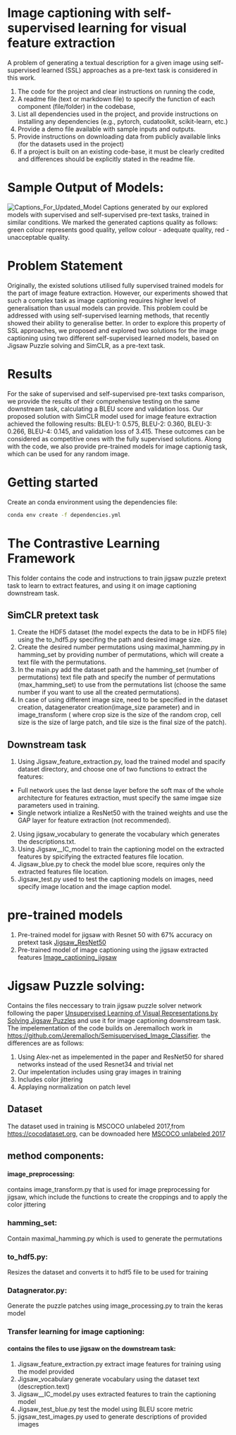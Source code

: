 # Image captioning with self-supervised learning for visual feature extraction
A problem of generating a textual description for a given image using self-supervised learned (SSL) approaches as a pre-text task is considered in this work.

1. The code for the project and clear instructions on running the code, 
2. A readme file (text or markdown file) to specify the function of each component (file/folder) in the codebase, 
3. List all dependencies used in the project, and provide instructions on installing any dependencies (e.g., pytorch, cudatoolkit, scikit-learn, etc.) 
4. Provide a demo file available with sample inputs and outputs.
5. Provide instructions on downloading data from publicly available links (for the datasets used in the project)
6. If a project is built on an existing code-base, it must be clearly credited and differences should be explicitly stated in the readme file. 


# Sample Output of Models:
![Captions_For_Updated_Model](https://user-images.githubusercontent.com/45034431/117573575-aeb68d80-b0e9-11eb-9991-4414f0ba6307.JPG)
Captions generated by our explored models with supervised and self-supervised pre-text tasks, trained in similar conditions. We marked the generated captions quality as follows: green colour represents good quality, yellow colour - adequate quality, red - unacceptable quality.

# Problem Statement
Originally, the existed solutions utilised fully supervised trained models for the part of image feature extraction. However, our experiments showed that such a complex task as image captioning requires higher level of generalisation than usual models can provide. This problem could be addressed with using self-supervised learning methods, that recently showed their ability to generalise better.
In order to explore this property of SSL approaches, we proposed and explored two solutions for the image captioning using two different self-supervised learned models, based on Jigsaw Puzzle solving and SimCLR, as a pre-text task.

# Results
For the sake of supervised and self-supervised pre-text tasks comparison, we provide the results of their comprehensive testing on the same downstream task, calculating a BLEU score and validation loss. Our proposed solution with SimCLR model used for image feature extraction achieved the following results: BLEU-1: 0.575, BLEU-2: 0.360, BLEU-3: 0.266, BLEU-4: 0.145, and validation loss of 3.415. These outcomes can be considered as competitive ones with the fully supervised solutions.
Along with the code, we also provide pre-trained models for image captionig task, which can be used for any random image.

# Getting started
Create an conda environment using the dependencies file:

```sh
conda env create -f dependencies.yml
```
# The Contrastive Learning Framework
This folder contains the code and instructions to train jigsaw puzzle pretext task to learn to  extract features, and using it on image captioning downstream task.

## SimCLR pretext task
1. Create the HDF5 dataset (the model expects the data to be in HDF5 file) using the to_hdf5.py specifing the path and desired image size.
2. Create the desired number permutations using maximal_hamming.py in hamming_set by providing number of permutations, which will create a text file with the permutations.
3. In the main.py add the dataset path and the hamming_set (number of permutations) text file path and specify the number of permutations (max_hamming_set) to use from the permutations list (choose the same number if you want to use all the created permutations).
4. In case of using different image size, need to be specified in the dataset creation, datagenerator creation(image_size parameter) and in image_transform ( where crop size is the size of the random crop, cell size  is the size of large patch, and tile size is the final size of the patch).

## Downstream task
1. Using Jigsaw_feature_extraction.py, load the trained model and spacify dataset directory, and choose one of two functions  to extract the features: 
  - Full network uses the last dense layer before the soft max of the whole architecture for features extraction, must specify the same imgae size parameters used in training.
  -  Single network intialize a ResNet50 with the trained weights and use the GAP layer for feature extraction (not recommended).
2. Using jigsaw_vocabulary to generate the vocabulary which generates the descriptions.txt.
2. Using Jigsaw__IC_model to train the captioning model on the extracted features by spicifying the extracted features file location.
3. Jigsaw_blue.py to check the model blue score, requires only the extracted features file location.
4. Jigsaw_test.py used to test the captioning models on images, need specify image location and the image caption model.

# pre-trained models
1. Pre-trained model for jigsaw with Resnet 50 with 67% accuracy on pretext task [Jigsaw_ResNet50](https://mbzuaiac-my.sharepoint.com/:u:/g/personal/20020053_mbzuai_ac_ae/Ed2xPGXaqqpNuQfawHm5HvYBUbW4fL3HNLnTr9HAcrtDvQ?e=3OnR8N)
2. Pre-trained model of image captioning using the jigsaw extracted features [Image_captioning_jigsaw](https://mbzuaiac-my.sharepoint.com/:u:/g/personal/20020053_mbzuai_ac_ae/EXHOb314z-1JlFZKr-umQ8kBOl_A9Q6s3ijJxWxknnheNQ?e=2Q00iC)



# Jigsaw Puzzle solving:
Contains the files neccessary to train jigsaw puzzle solver network following the paper [Unsupervised Learning of Visual Representations by Solving Jigsaw Puzzles](https://arxiv.org/abs/1603.09246) and use it for image captioning downstream task.
The impelementation of the code builds on Jeremalloch work in https://github.com/Jeremalloch/Semisupervised_Image_Classifier.
the differences are as follows:
1. Using Alex-net as impelemented in the paper and ResNet50 for shared networks instead of the used Resnet34 and trivial net
2. Our impelentation includes using gray images in training
3. Includes color jittering
4. Applaying normalization on patch level

## Dataset
The dataset used in training is MSCOCO unlabeled 2017,from https://cocodataset.org, can be downoaded here  [MSCOCO unlabeled 2017](http://images.cocodataset.org/zips/unlabeled2017.zip) 
## method components:
#### image_preprocessing:
contains image_transform.py that is used for image preprocessing for jigsaw, which include  the functions to create the croppings and to apply the color jittering
### hamming_set:
Contain maximal_hamming.py which is used to generate the permutations
### to_hdf5.py:
Resizes the dataset and converts it to hdf5 file to be used for training
### Datagnerator.py:
Generate the puzzle patches using image_processing.py to train the keras model 
### Transfer learning for image captioning:
#### contains the files to use jigsaw on the downstream task:
1. Jigsaw_feature_extraction.py extract image features for training using the model provided
2. Jigsaw_vocabulary generate vocabulary using the dataset text (descreption.text)
3. Jigsaw__IC_model.py uses extracted features to train the captioning model
4. Jigsaw_test_blue.py test the model using BLEU score metric
5. jigsaw_test_images.py used to generate descriptions of provided images

